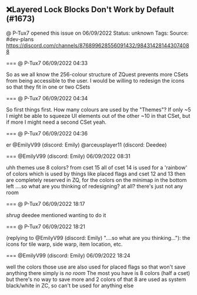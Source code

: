 ## ❌Layered Lock Blocks Don't Work by Default (#1673)
@ P-Tux7 opened this issue on 06/09/2022
Status: unknown
Tags: 
Source: #dev-plans https://discord.com/channels/876899628556091432/984314281443074088


=== @ P-Tux7 06/09/2022 04:33

So as we all know the 256-colour structure of ZQuest prevents more CSets from being accessible to the user. I would be willing to redesign the icons so that they fit in one or two CSets

=== @ P-Tux7 06/09/2022 04:34

So first things first. How many colours are used by the "Themes"? If only ~5 I might be able to squeeze UI elements out of the other ~10 in that CSet, but if more I might need a second CSet yeah.

=== @ P-Tux7 06/09/2022 04:36

er @EmilyV99 (discord: Emily) @arceusplayer11 (discord: Deedee)

=== @EmilyV99 (discord: Emily) 06/09/2022 08:31

uhh themes use 8 colors?
from cset 15
all of cset 14 is used for a 'rainbow' of colors
which is used by things like placed flags
and cset 12 and 13 then are completely reserved in ZQ, for the colors on the minimap in the bottom left
....so what are you thinking of redesigning? at all?
there's just not any room

=== @ P-Tux7 06/09/2022 18:17

*shrug* deedee mentioned wanting to do it

=== @ P-Tux7 06/09/2022 18:21

(replying to @EmilyV99 (discord: Emily) "....so what are you thinking…"): the icons for tile warp, side warp, item location, etc.

=== @EmilyV99 (discord: Emily) 06/09/2022 18:24

well the colors those use are also used for placed flags
so that won't save anything
there simply is *no room*
The most you have is 8 colors (half a cset)
but
there's no way to save more
and 2 colors of that 8 are used as system black/white in ZC, so can't be used for anything else
